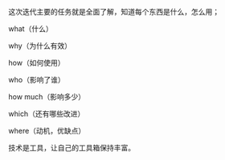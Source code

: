 

这次迭代主要的任务就是全面了解，知道每个东西是什么，怎么用；



what（什么）

why（为什么有效）

how（如何使用）

who（影响了谁）

how much（影响多少）

which（还有哪些改进）

where（动机，优缺点）







技术是工具，让自己的工具箱保持丰富。